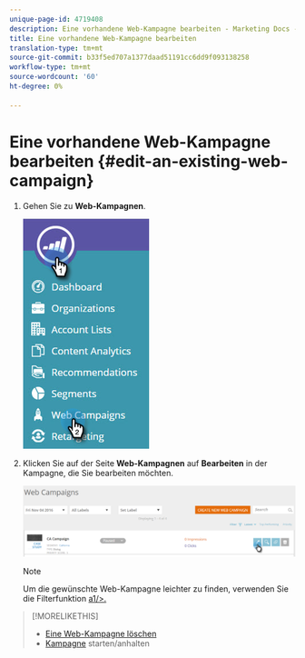 ```yaml
---
unique-page-id: 4719408
description: Eine vorhandene Web-Kampagne bearbeiten - Marketing Docs - Produktdokumentation
title: Eine vorhandene Web-Kampagne bearbeiten
translation-type: tm+mt
source-git-commit: b33f5ed707a1377daad51191cc6dd9f093138258
workflow-type: tm+mt
source-wordcount: '60'
ht-degree: 0%

---
```



# Eine vorhandene Web-Kampagne bearbeiten {#edit-an-existing-web-campaign}

1. Gehen Sie zu **Web-Kampagnen**.

   ![](assets/image2016-8-18-16-3a15-3a14.png)

1. Klicken Sie auf der Seite **Web-Kampagnen** auf **Bearbeiten** in der Kampagne, die Sie bearbeiten möchten.

   ![](assets/web-campaigns-1-edit-hand.png)

   >[!NOTE]
   >
   >Um die gewünschte Web-Kampagne leichter zu finden, verwenden Sie die Filterfunktion [a1/>.](/help/marketo/product-docs/web-personalization/working-with-web-campaigns/filter-web-campaigns.md)

>[!MORELIKETHIS]
>
>* [Eine Web-Kampagne löschen](/help/marketo/product-docs/web-personalization/working-with-web-campaigns/delete-a-web-campaign.md)
>* [Kampagne](/help/marketo/product-docs/web-personalization/working-with-web-campaigns/launch-pause-a-web-campaign.md) starten/anhalten

